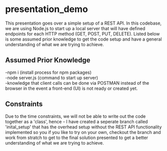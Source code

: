 # presentation_demo
This presentation goes over a simple setup of a REST API. In this codebase, we are using Node.js to start up a local server that will have defined endpoints for each HTTP method (GET, POST, PUT, DELETE). Listed below is some assumed prior knowledge to get the code setup and have a general understanding of what we are trying to achieve.

## Assumed Prior Knowledge
-npm i (install process for npm packages) \
-node server.js (command to start up server) \
-knowledge that client calls can be done via POSTMAN instead of the browser in the event a front-end (UI) is not ready or created yet.

## Constraints
Due to the time constraints, we will not be able to write out the code together as a 'class', hence - I have created a seperate branch called 'inital_setup' that has the overhead setup without the REST API functionality implemented so you if you like to try on your own, checkout the branch and work from stratch to get to the final solution presented to get a better understanding of what we are trying to achieve.
